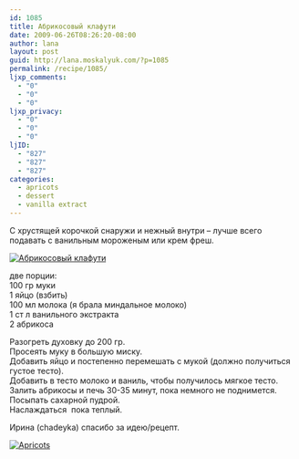 ```yaml
---
id: 1085
title: Абрикосовый клафути
date: 2009-06-26T08:26:20-08:00
author: lana
layout: post
guid: http://lana.moskalyuk.com/?p=1085
permalink: /recipe/1085/
ljxp_comments:
  - "0"
  - "0"
  - "0"
ljxp_privacy:
  - "0"
  - "0"
  - "0"
ljID:
  - "827"
  - "827"
  - "827"
categories:
  - apricots
  - dessert
  - vanilla extract
---
```

С хрустящей корочкой снаружи и нежный внутри – лучше всего подавать с ванильным мороженым или крем фреш.

<a class="flickr-image alignnone" title="Абрикосовый клафути" href="http://www.flickr.com/photos/67405678@N00/3658176157/" target="_blank"><img src="http://farm4.static.flickr.com/3381/3658176157_4ea5969a9d.jpg" alt="Абрикосовый клафути" /></a>

две порции:  
100 гр муки  
1 яйцо (взбить)  
100 мл молока (я брала миндальное молоко)  
1 ст л ванильного экстракта  
2 абрикоса

Разогреть духовку до 200 гр.  
Просеять муку в большую миску.  
Добавить яйцо и постепенно перемешать с мукой (должно получиться густое тесто).  
Добавить в тесто молоко и ваниль, чтобы получилось мягкое тесто.  
Залить абрикосы и печь 30-35 минут, пока немного не поднимется.  
Посыпать сахарной пудрой.  
Наслаждаться  пока теплый.

Ирина (chadeyka) спасибо за идею/рецепт.

<a class="flickr-image alignnone" title="Apricots" href="http://www.flickr.com/photos/67405678@N00/3658176641/" target="_blank"><img src="http://farm4.static.flickr.com/3362/3658176641_fb64a10654.jpg" alt="Apricots" /></a>
